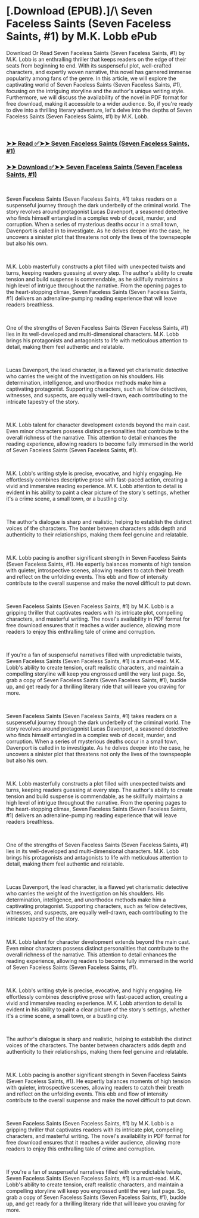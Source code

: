 # [.Download (EPUB).]/\ Seven Faceless Saints (Seven Faceless Saints, #1) by M.K. Lobb ePub

<p>Download Or Read Seven Faceless Saints (Seven Faceless Saints, #1) by M.K. Lobb is an enthralling thriller that keeps readers on the edge of their seats from beginning to end. With its suspenseful plot, well-crafted characters, and expertly woven narrative, this novel has garnered immense popularity among fans of the genre. In this article, we will explore the captivating world of Seven Faceless Saints (Seven Faceless Saints, #1), focusing on the intriguing storyline and the author's unique writing style. Furthermore, we will discuss the availability of the novel in PDF format for free download, making it accessible to a wider audience. So, if you're ready to dive into a thrilling literary adventure, let's delve into the depths of Seven Faceless Saints (Seven Faceless Saints, #1) by M.K. Lobb.</p>
<p>&nbsp;</p>

### [➤➤ Read ✅➤➤ Seven Faceless Saints (Seven Faceless Saints, #1)](https://pdf2worldwide.blogspot.com/id/61237032)

### [➤➤ Download ✅➤➤ Seven Faceless Saints (Seven Faceless Saints, #1)](https://pdf2worldwide.blogspot.com/id/61237032)

<p>&nbsp;</p>
<p>Seven Faceless Saints (Seven Faceless Saints, #1) takes readers on a suspenseful journey through the dark underbelly of the criminal world. The story revolves around protagonist Lucas Davenport, a seasoned detective who finds himself entangled in a complex web of deceit, murder, and corruption. When a series of mysterious deaths occur in a small town, Davenport is called in to investigate. As he delves deeper into the case, he uncovers a sinister plot that threatens not only the lives of the townspeople but also his own.</p>
<p>&nbsp;</p>
<p>M.K. Lobb masterfully constructs a plot filled with unexpected twists and turns, keeping readers guessing at every step. The author's ability to create tension and build suspense is commendable, as he skillfully maintains a high level of intrigue throughout the narrative. From the opening pages to the heart-stopping climax, Seven Faceless Saints (Seven Faceless Saints, #1) delivers an adrenaline-pumping reading experience that will leave readers breathless.</p>
<p>&nbsp;</p>
<p>One of the strengths of Seven Faceless Saints (Seven Faceless Saints, #1) lies in its well-developed and multi-dimensional characters. M.K. Lobb brings his protagonists and antagonists to life with meticulous attention to detail, making them feel authentic and relatable.</p>
<p>&nbsp;</p>
<p>Lucas Davenport, the lead character, is a flawed yet charismatic detective who carries the weight of the investigation on his shoulders. His determination, intelligence, and unorthodox methods make him a captivating protagonist. Supporting characters, such as fellow detectives, witnesses, and suspects, are equally well-drawn, each contributing to the intricate tapestry of the story.</p>
<p>&nbsp;</p>
<p>M.K. Lobb talent for character development extends beyond the main cast. Even minor characters possess distinct personalities that contribute to the overall richness of the narrative. This attention to detail enhances the reading experience, allowing readers to become fully immersed in the world of Seven Faceless Saints (Seven Faceless Saints, #1).</p>
<p>&nbsp;</p>
<p>M.K. Lobb's writing style is precise, evocative, and highly engaging. He effortlessly combines descriptive prose with fast-paced action, creating a vivid and immersive reading experience. M.K. Lobb attention to detail is evident in his ability to paint a clear picture of the story's settings, whether it's a crime scene, a small town, or a bustling city.</p>
<p>&nbsp;</p>
<p>The author's dialogue is sharp and realistic, helping to establish the distinct voices of the characters. The banter between characters adds depth and authenticity to their relationships, making them feel genuine and relatable.</p>
<p>&nbsp;</p>
<p>M.K. Lobb pacing is another significant strength in Seven Faceless Saints (Seven Faceless Saints, #1). He expertly balances moments of high tension with quieter, introspective scenes, allowing readers to catch their breath and reflect on the unfolding events. This ebb and flow of intensity contribute to the overall suspense and make the novel difficult to put down.</p>
<p>&nbsp;</p>
<p>Seven Faceless Saints (Seven Faceless Saints, #1) by M.K. Lobb is a gripping thriller that captivates readers with its intricate plot, compelling characters, and masterful writing. The novel's availability in PDF format for free download ensures that it reaches a wider audience, allowing more readers to enjoy this enthralling tale of crime and corruption.</p>
<p>&nbsp;</p>
<p>If you're a fan of suspenseful narratives filled with unpredictable twists, Seven Faceless Saints (Seven Faceless Saints, #1) is a must-read. M.K. Lobb's ability to create tension, craft realistic characters, and maintain a compelling storyline will keep you engrossed until the very last page. So, grab a copy of Seven Faceless Saints (Seven Faceless Saints, #1), buckle up, and get ready for a thrilling literary ride that will leave you craving for more.</p>
<p>&nbsp;</p>
<p>Seven Faceless Saints (Seven Faceless Saints, #1) takes readers on a suspenseful journey through the dark underbelly of the criminal world. The story revolves around protagonist Lucas Davenport, a seasoned detective who finds himself entangled in a complex web of deceit, murder, and corruption. When a series of mysterious deaths occur in a small town, Davenport is called in to investigate. As he delves deeper into the case, he uncovers a sinister plot that threatens not only the lives of the townspeople but also his own.</p>
<p>&nbsp;</p>
<p>M.K. Lobb masterfully constructs a plot filled with unexpected twists and turns, keeping readers guessing at every step. The author's ability to create tension and build suspense is commendable, as he skillfully maintains a high level of intrigue throughout the narrative. From the opening pages to the heart-stopping climax, Seven Faceless Saints (Seven Faceless Saints, #1) delivers an adrenaline-pumping reading experience that will leave readers breathless.</p>
<p>&nbsp;</p>
<p>One of the strengths of Seven Faceless Saints (Seven Faceless Saints, #1) lies in its well-developed and multi-dimensional characters. M.K. Lobb brings his protagonists and antagonists to life with meticulous attention to detail, making them feel authentic and relatable.</p>
<p>&nbsp;</p>
<p>Lucas Davenport, the lead character, is a flawed yet charismatic detective who carries the weight of the investigation on his shoulders. His determination, intelligence, and unorthodox methods make him a captivating protagonist. Supporting characters, such as fellow detectives, witnesses, and suspects, are equally well-drawn, each contributing to the intricate tapestry of the story.</p>
<p>&nbsp;</p>
<p>M.K. Lobb talent for character development extends beyond the main cast. Even minor characters possess distinct personalities that contribute to the overall richness of the narrative. This attention to detail enhances the reading experience, allowing readers to become fully immersed in the world of Seven Faceless Saints (Seven Faceless Saints, #1).</p>
<p>&nbsp;</p>
<p>M.K. Lobb's writing style is precise, evocative, and highly engaging. He effortlessly combines descriptive prose with fast-paced action, creating a vivid and immersive reading experience. M.K. Lobb attention to detail is evident in his ability to paint a clear picture of the story's settings, whether it's a crime scene, a small town, or a bustling city.</p>
<p>&nbsp;</p>
<p>The author's dialogue is sharp and realistic, helping to establish the distinct voices of the characters. The banter between characters adds depth and authenticity to their relationships, making them feel genuine and relatable.</p>
<p>&nbsp;</p>
<p>M.K. Lobb pacing is another significant strength in Seven Faceless Saints (Seven Faceless Saints, #1). He expertly balances moments of high tension with quieter, introspective scenes, allowing readers to catch their breath and reflect on the unfolding events. This ebb and flow of intensity contribute to the overall suspense and make the novel difficult to put down.</p>
<p>&nbsp;</p>
<p>Seven Faceless Saints (Seven Faceless Saints, #1) by M.K. Lobb is a gripping thriller that captivates readers with its intricate plot, compelling characters, and masterful writing. The novel's availability in PDF format for free download ensures that it reaches a wider audience, allowing more readers to enjoy this enthralling tale of crime and corruption.</p>
<p>&nbsp;</p>
<p>If you're a fan of suspenseful narratives filled with unpredictable twists, Seven Faceless Saints (Seven Faceless Saints, #1) is a must-read. M.K. Lobb's ability to create tension, craft realistic characters, and maintain a compelling storyline will keep you engrossed until the very last page. So, grab a copy of Seven Faceless Saints (Seven Faceless Saints, #1), buckle up, and get ready for a thrilling literary ride that will leave you craving for more.</p>
<p>&nbsp;</p>
